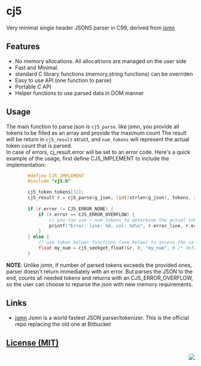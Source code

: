 # cj5
Very minimal single header JSON5 parser in C99, derived from [jsmn](https://github.com/zserge/jsmn)

## Features
- No memory allocations. All allocatrions are managed on the user side
- Fast and Minimal. 
- standard C library functions (memory,string functions) can be overriden
- Easy to use API (one function to parse)
- Portable C API
- Helper functions to use parsed data in DOM manner

## Usage
The main function to parse json is `cj5_parse`. like jsmn, you provide all tokens to be filled as an array and provide the maximum count
The result will be return in `cj5_result` struct, and `num_tokens` will represent the actual token count that is parsed.  
In case of errors, cj_result.error will be set to an error code. Here's a quick example of the usage, first define CJ5_IMPLEMENT to include the implementation:

```c  
        #define CJ5_IMPLEMENT
        #include "cj5.h"

        cj5_token tokens[32];
        cj5_result r = cj5_parse(g_json, (int)strlen(g_json), tokens, 32);
        
        if (r.error != CJ5_ERROR_NONE) {
            if (r.error == CJ5_ERROR_OVERFLOW) {
                // you can use r.num_tokens to determine the actual token count and reparse
                printf("Error: line: %d, col: %d\n", r.error_line, r.error_code);    
            }
        } else {
            // use token helper functions (see below) to access the values 
            float my_num = cj5_seekget_float(&r, 0, "my_num", 0 /* default value if not found*/ );
        } 
```

**NOTE**: Unlike _jsmn_, if number of parsed tokens exceeds the provided ones, parser doesn't return immediately with an error.
          But parses the JSON to the end, counts all needed tokens and returns with an CJ5_ERROR_OVERFLOW, so the user can 
          choose to reparse the json with new memory requirements.

## Links
- [jsmn](https://github.com/zserge/jsmn) Jsmn is a world fastest JSON parser/tokenizer. This is the official repo replacing the old one at Bitbucket


[License (MIT)](https://github.com/septag/cj5/blob/master/LICENSE)
--------------------------------------------------------------------------

<a href="http://opensource.org/licenses/MIT" target="_blank">
<img align="right" src="http://opensource.org/trademarks/opensource/OSI-Approved-License-100x137.png">

